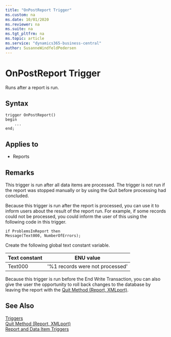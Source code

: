 ```yaml
---
title: "OnPostReport Trigger"
ms.custom: na
ms.date: 10/01/2020
ms.reviewer: na
ms.suite: na
ms.tgt_pltfrm: na
ms.topic: article
ms.service: "dynamics365-business-central"
author: SusanneWindfeldPedersen
---
```


# OnPostReport Trigger

Runs after a report is run.  

## Syntax  

```AL
trigger OnPostReport()
begin
    ...
end;
``` 

## Applies to

- Reports  

## Remarks  

This trigger is run after all data items are processed. The trigger is not run if the report was stopped manually or by using the Quit before processing had concluded.  

Because this trigger is run after the report is processed, you can use it to inform users about the result of the report run. For example, if some records could not be processed, you could inform the user of this using the following code in this trigger.  

```AL
if ProblemsInReport then  
Message(Text000, NumberOfErrors);  
```  

Create the following global text constant variable.  

|**Text constant**|**ENU value**|  
|-----------------------|-------------------|  
|Text000|'%1 records were not processed'|  

Because this trigger is run before the End Write Transaction, you can also give the user the opportunity to roll back changes to the database by leaving the report with the [Quit Method \(Report, XMLport\)](../methods/devenv-quit-method-report-xmlport.md).  

## See Also

[Triggers](devenv-triggers.md)  
[Quit Method (Report, XMLport)](../methods/devenv-quit-method-report-xmlport.md)  
[Report and Data Item Triggers](devenv-report-and-data-item-triggers.md)  
